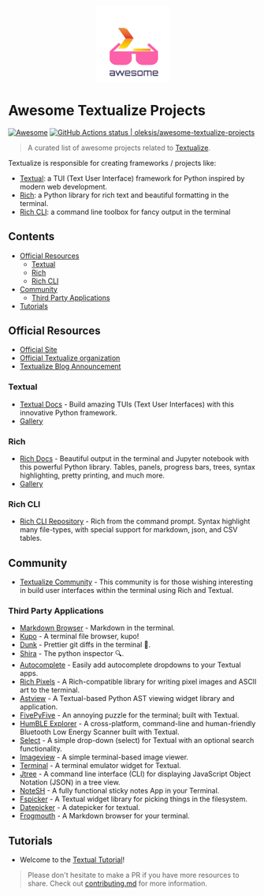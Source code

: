 <!--lint disable awesome-git-repo-age-->
<p align="center">
  <br />
    <img src="awesome-textualize.png" width="150" alt="awesome-textualize-projects"/>
  <br />
</p>

# Awesome Textualize Projects
[![Awesome](https://cdn.rawgit.com/sindresorhus/awesome/d7305f38d29fed78fa85652e3a63e154dd8e8829/media/badge.svg)](https://github.com/sindresorhus/awesome) [<!--lint ignore no-dead-urls-->![GitHub Actions status | oleksis/awesome-textualize-projects](https://github.com/oleksis/awesome-textualize-projects/actions/workflows/lint.yml/badge.svg)](https://github.com/oleksis/awesome-textualize-projects/actions/workflows/lint.yml)

> A curated list of awesome projects related to [Textualize].

Textualize is responsible for creating frameworks / projects like:

- [Textual](https://github.com/Textualize/textual):
    a TUI (Text User Interface) framework for Python inspired by modern web development.
- [Rich](https://github.com/Textualize/rich):
    a Python library for rich text and beautiful formatting in the terminal.
- [Rich CLI](https://github.com/Textualize/rich-cli):
    a command line toolbox for fancy output in the terminal

## Contents

- [Official Resources](#official-resources)
  - [Textual](#textual)
  - [Rich](#rich)
  - [Rich CLI](#rich-cli)
- [Community](#community)
  - [Third Party Applications](#third-party-applications)
- [Tutorials](#tutorials)

## Official Resources
<!--lint ignore awesome-list-item-->
- [Official Site][textualize]
- [Official Textualize organization](https://github.com/Textualize)
- [Textualize Blog Announcement](https://www.textualize.io/blog)

### Textual

- [Textual Docs](https://textual.textualize.io/) - Build amazing TUIs (Text User Interfaces) with this innovative Python framework.
- [Gallery](https://www.textualize.io/textual/gallery)

### Rich

- [Rich Docs](https://rich.readthedocs.io/en/latest/) - Beautiful output in the terminal and Jupyter notebook with this powerful Python library. Tables, panels, progress bars, trees, syntax highlighting, pretty printing, and much more.
- [Gallery](https://www.textualize.io/rich/gallery)

### Rich CLI

- [Rich CLI Repository](https://github.com/Textualize/rich-cli.git) - Rich from the command prompt. Syntax highlight many file-types, with special support for markdown, json, and CSV tables.

## Community

- [Textualize Community](https://community.textualize.io/) - This community is for those wishing interesting in build user interfaces within the terminal using Rich and Textual.

### Third Party Applications

- [Markdown Browser](https://github.com/willmcgugan/textual-markdown) - Markdown in the terminal.
- [Kupo](https://github.com/darrenburns/kupo) - A terminal file browser, kupo!
- [Dunk](https://github.com/darrenburns/dunk) - Prettier git diffs in the terminal 🎨.
- [Shira](https://github.com/darrenburns/shira) - The python inspector 🔍.
- [Autocomplete](https://github.com/darrenburns/textual-autocomplete) - Easily add autocomplete dropdowns to your Textual apps.
- [Rich Pixels](https://github.com/darrenburns/rich-pixels) - A Rich-compatible library for writing pixel images and ASCII art to the terminal.
- [Astview](https://github.com/davep/textual-astview) - A Textual-based Python AST viewing widget library and application.
- [FivePyFive](https://github.com/davep/fivepyfive) - An annoying puzzle for the terminal; built with Textual.
- [HumBLE Explorer](https://github.com/koenvervloesem/humble-explorer) - A cross-platform, command-line and human-friendly Bluetooth Low Energy Scanner built with Textual.
- [Select](https://github.com/mitosch/textual-select) - A simple drop-down (select) for Textual with an optional search functionality.
- [Imageview](https://github.com/adamviola/textual-imageview) - A simple terminal-based image viewer.
- [Terminal](https://github.com/mitosch/textual-terminal) - A terminal emulator widget for Textual.
- [Jtree](https://github.com/oleksis/jtree) - A command line interface (CLI) for displaying JavaScript Object Notation (JSON) in a tree view.
- [NoteSH](https://github.com/cvaniak/notesh) - A fully functional sticky notes App in your Terminal.
- [Fspicker](https://github.com/davep/textual-fspicker) - A Textual widget library for picking things in the filesystem.
- [Datepicker](https://github.com/mitosch/textual-datepicker) - A datepicker for textual.
- [Frogmouth](https://github.com/Textualize/frogmouth) - A Markdown browser for your terminal.

## Tutorials

- Welcome to the [Textual Tutorial](https://textual.textualize.io/tutorial/)!

> Please don't hesitate to make a PR if you have more resources to share. Check out [contributing.md](contributing.md) for more information.

[textualize]: https://www.textualize.io/
